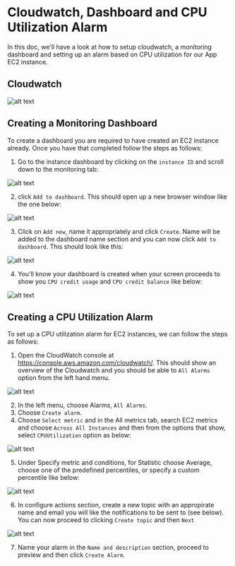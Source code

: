 # Cloudwatch, Dashboard and CPU Utilization Alarm

In this doc, we'll have a look at how to setup cloudwatch, a monitoring dashboard and setting up an alarm based on CPU utilization for our App EC2 instance.

## Cloudwatch

![alt text](./assets/amazon-cloudwatch-200620.png)

## Creating a Monitoring Dashboard

To create a dashboard you are required to have created an EC2 instance already. Once you have that completed follow the steps as follows:

1. Go to the instance dashboard by clicking on the `instance ID` and scroll down to the monitoring tab:

![alt text](./assets/monitoring.png)

2. click `Add to dashboard`. This should open up a new browser window like the one below:

![alt text](./assets/add-dashboard.png)

3. Click on `Add new`, name it appropriately and click `Create`. Name will be added to the dashboard name section and you can now click `Add to dashboard`. This should look like this:

![alt text](./assets/new-dashboard.png)

4. You'll know your dashboard is created when your screen proceeds to show you `CPU credit usage` and `CPU credit balance` like below:

![alt text](./assets/cpu-count.png)

## Creating a CPU Utilization Alarm

To set up a CPU utilization alarm for EC2 instances, we can follow the steps as follows:

1. Open the CloudWatch console at https://console.aws.amazon.com/cloudwatch/. This should show an overview of the Cloudwatch and you should be able to `All Alarms` option from the left hand menu.

![alt text](./assets/cloudwatch-overview.png)

2. In the left menu, choose Alarms, `All Alarms`.
3. Choose `Create alarm`.
4. Choose `Select metric` and in the All metrics tab, search EC2 metrics and choose `Across All Instances` and then from the options that show, select `CPUUtilization` option as below:

![alt text](./assets/select-metric.png)

5. Under Specify metric and conditions, for Statistic choose Average, choose one of the predefined percentiles, or specify a custom percentile like below:

![alt text](./assets/conditions.png)

6. In configure actions section, create a new topic with an appropirate name and email you will like the notifications to be sent to (see below). You can now proceed to clicking `Create topic` and then `Next`

![alt text](./assets/new-topic.png)

7. Name your alarm in the `Name and description` section, proceed to preview and then click `Create Alarm`.
